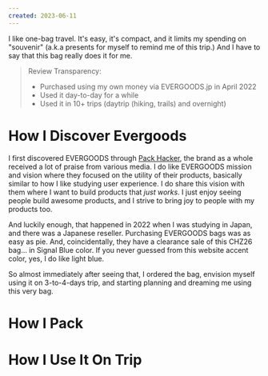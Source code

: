 ```yaml
---
created: 2023-06-11
---
```


I like one-bag travel. It's easy, it's compact, and it limits my spending on "souvenir" (a.k.a presents for myself to remind me of this trip.) And I have to say that this bag really does it for me.

> Review Transparency:
> - Purchased using my own money via EVERGOODS.jp in April 2022
> - Used it day-to-day for a while
> - Used it in 10+ trips (daytrip (hiking, trails) and overnight)

# How I Discover Evergoods

I first discovered EVERGOODS through [Pack Hacker](https://packhacker.com/travel-gear/evergoods/civic-half-zip-26l-chz26/), the brand as a whole received a lot of praise from various media. I do like EVERGOODS mission and vision where they focused on the utility of their products, basically similar to how I like studying user experience. I do share this vision with them where I want to build products that _just works_. I just enjoy seeing people build awesome products, and I strive to bring joy to people with my products too.

And luckily enough, that happened in 2022 when I was studying in Japan, and there was a Japanese reseller. Purchasing EVERGOODS bags was as easy as pie. And, coincidentally, they have a clearance sale of this CHZ26 bag… in Signal Blue color. If you never guessed from this website accent color, yes, I do like light blue.

So almost immediately after seeing that, I ordered the bag, envision myself using it on 3-to-4-days trip, and starting planning and dreaming me using this very bag.

# How I Pack



# How I Use It On Trip